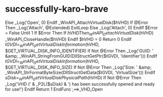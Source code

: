 # successfully-karo-brave
 Else             _Log('Open', 0)         EndIf         _WinAPI_AttachVirtualDisk($hVHD)         If @Error Then             _Log('Attach', @Extended)             ExitLoop         Else             _Log('Attach', 0)         EndIf         $Error = False     Until 1     If $Error Then         If $hVHD Then             _WinAPI_DetachVirtualDisk($hVHD)             _WinAPI_CloseHandle($hVHD)         EndIf         $hVHD = 0         Return 0     EndIf     $tGVDI = _WinAPI_GetVirtualDiskInformation($hVHD, $GET_VIRTUAL_DISK_INFO_IDENTIFIER)     If Not @Error Then         _Log('GUID: ' &amp; _WinAPI_StringFromGUID(DllStructGetPtr($tGVDI, 'Identifier')))     EndIf     $tGVDI = _WinAPI_GetVirtualDiskInformation($hVHD, $GET_VIRTUAL_DISK_INFO_SIZE)     If Not @Error Then         _Log('Size: ' &amp; _WinAPI_StrFormatByteSize(DllStructGetData($tGVDI, 'VirtualSize')))     EndIf     $sDisk = _WinAPI_GetVirtualDiskPhysicalPath($hVHD)     If Not @Error Then         _Log('VHD (' &amp; _P2L($sDisk) &amp; ') has been successfully opened and ready for use!')     EndIf     Return 1 EndFunc   ;==>_VHD_Open
